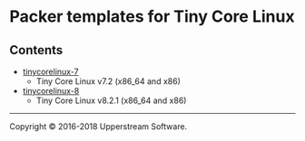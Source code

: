 # Packer templates for Tiny Core Linux

## Contents

* [tinycorelinux-7](tinycorelinux-7/README.mdown)
    * Tiny Core Linux v7.2 (x86_64 and x86)
* [tinycorelinux-8](tinycorelinux-8/README.mdown)
    * Tiny Core Linux v8.2.1 (x86_64 and x86)

- - -

Copyright &copy; 2016-2018 Upperstream Software.
